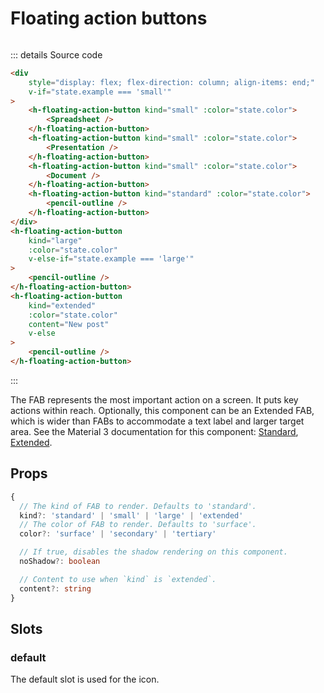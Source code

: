 # Floating action buttons

<script setup>
import { HFloatingActionButton } from '../../src/'
import Preview from '../Preview.vue'
import PencilOutline from '~icons/mdi/pencil-outline'
import Document from '~icons/mdi/document'
import Spreadsheet from '~icons/mdi/spreadsheet'
import Presentation from '~icons/mdi/file-presentation-box'

const previewOptions = {
    example: {
        kind: 'select',
        default: 'small',
        label: 'Example',
        options: [
            {
                value: 'small',
                label: 'Small'
            },
            {
                value: 'large',
                label: 'Large'
            },
            {
                value: 'extended',
                label: 'Extended'
            },
        ]
    },
    color: {
        kind: 'select',
        default: 'surface',
        label: 'Color',
        options: [
            {
                value: 'surface',
                label: 'Surface'
            },
            {
                value: 'secondary',
                label: 'Secondary'
            },
            {
                value: 'tertiary',
                label: 'Tertiary'
            },
        ]
    }
}
</script>

<preview :options="previewOptions" v-slot="{ state }">
    <div
        style="display: flex; flex-direction: column; align-items: end;"
        v-if="state.example === 'small'"
    >
        <h-floating-action-button kind="small" :color="state.color">
            <spreadsheet />
        </h-floating-action-button>
        <h-floating-action-button kind="small" :color="state.color">
            <presentation />
        </h-floating-action-button>
        <h-floating-action-button kind="small" :color="state.color">
            <document />
        </h-floating-action-button>
        <h-floating-action-button kind="standard" :color="state.color">
            <pencil-outline />
        </h-floating-action-button>
    </div>
    <h-floating-action-button
        kind="large"
        :color="state.color"
        v-else-if="state.example === 'large'"
    >
        <pencil-outline />
    </h-floating-action-button>
    <h-floating-action-button
        kind="extended"
        :color="state.color"
        content="New post"
        v-else
    >
        <pencil-outline />
    </h-floating-action-button>
</preview>

::: details Source code

```html
<div
    style="display: flex; flex-direction: column; align-items: end;"
    v-if="state.example === 'small'"
>
    <h-floating-action-button kind="small" :color="state.color">
        <Spreadsheet />
    </h-floating-action-button>
    <h-floating-action-button kind="small" :color="state.color">
        <Presentation />
    </h-floating-action-button>
    <h-floating-action-button kind="small" :color="state.color">
        <Document />
    </h-floating-action-button>
    <h-floating-action-button kind="standard" :color="state.color">
        <pencil-outline />
    </h-floating-action-button>
</div>
<h-floating-action-button
    kind="large"
    :color="state.color"
    v-else-if="state.example === 'large'"
>
    <pencil-outline />
</h-floating-action-button>
<h-floating-action-button
    kind="extended"
    :color="state.color"
    content="New post"
    v-else
>
    <pencil-outline />
</h-floating-action-button>
```

:::

The FAB represents the most important action on a screen. It puts key actions
within reach. Optionally, this component can be an Extended FAB, which is wider
than FABs to accommodate a text label and larger target area.
See the Material 3 documentation for this component: [Standard], [Extended].

## Props

```ts
{
  // The kind of FAB to render. Defaults to 'standard'.
  kind?: 'standard' | 'small' | 'large' | 'extended'
  // The color of FAB to render. Defaults to 'surface'.
  color?: 'surface' | 'secondary' | 'tertiary'

  // If true, disables the shadow rendering on this component.
  noShadow?: boolean

  // Content to use when `kind` is `extended`.
  content?: string
}
```

## Slots

### default

The default slot is used for the icon.

[Standard]: https://m3.material.io/components/floating-action-button/overview
[Extended]: https://m3.material.io/components/extended-fab/overview
